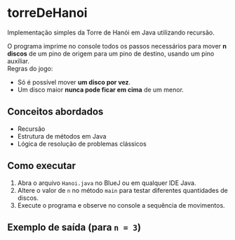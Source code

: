 # torreDeHanoi
Implementação simples da Torre de Hanói em Java utilizando recursão.

O programa imprime no console todos os passos necessários para mover **n discos** de um pino de origem para um pino de destino, usando um pino auxiliar.  
Regras do jogo:

- Só é possível mover **um disco por vez**.  
- Um disco maior **nunca pode ficar em cima** de um menor.

## Conceitos abordados

- Recursão  
- Estrutura de métodos em Java  
- Lógica de resolução de problemas clássicos

## Como executar

1. Abra o arquivo `Hanoi.java` no BlueJ ou em qualquer IDE Java.  
2. Altere o valor de `n` no método `main` para testar diferentes quantidades de discos.  
3. Execute o programa e observe no console a sequência de movimentos.

## Exemplo de saída (para `n = 3`)
